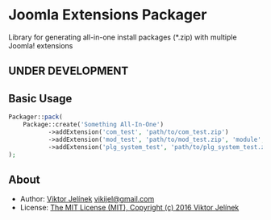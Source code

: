 #   Joomla Extensions Packager
Library for generating all-in-one install packages (*.zip) with multiple Joomla! extensions

##  UNDER DEVELOPMENT

##  Basic Usage

```php
Packager::pack(
	Package::create('Something All-In-One')
	       ->addExtension('com_test', 'path/to/com_test.zip')
	       ->addExtension('mod_test', 'path/to/mod_test.zip', 'module', 'site')
	       ->addExtension('plg_system_test', 'path/to/plg_system_test.zip', 'plugin', null, 'system')
);
```

##  About
-   Author: [Viktor Jelínek](http://www.vikijel.cz) <vikijel@gmail.com>
-   License: [The MIT License (MIT), Copyright (c) 2016 Viktor Jelínek](LICENSE.txt)
